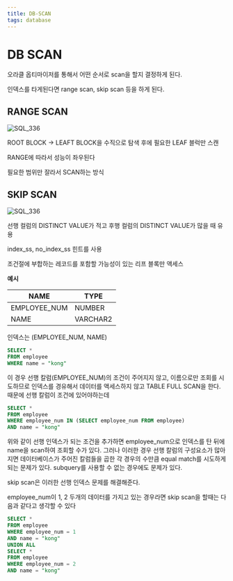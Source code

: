 ```yaml
---
title: DB-SCAN
tags: database
---
```


# DB SCAN

오라클 옵티마이저를 통해서 어떤 순서로 scan을 할지 결정하게 된다.

인덱스를 타게된다면 range scan, skip scan 등을 하게 된다.

## RANGE SCAN

![SQL_336](C:\Users\USER\Pictures\SQL_336.jpg)

ROOT BLOCK -> LEAFT BLOCK을 수직으로 탐색 후에 필요한 LEAF 블럭만 스캔

RANGE에 따라서 성능이 좌우된다

필요한 범위만 잘라서 SCAN하는 방식

## SKIP SCAN

![SQL_336](C:\Users\USER\Pictures\SQL_336.jpg)

선행 컬럼의 DISTINCT VALUE가 적고 후행 컬럼의 DISTINCT VALUE가 많을 때 유용

index_ss, no_index_ss 힌트를 사용

조건절에 부합하는 레코드를 포함할 가능성이 있는 리프 블록만 액세스



**예시**

| NAME         | TYPE     |
| ------------ | -------- |
| EMPLOYEE_NUM | NUMBER   |
| NAME         | VARCHAR2 |

인덱스는 (EMPLOYEE_NUM, NAME)

```sql
SELECT *
FROM employee
WHERE name = "kong"
```

이 경우 선행 칼럼(EMPLOYEE_NUM)의 조건이 주어지지 않고, 이름으로만 조회를 시도하므로 인덱스를 경유해서 데이터를 액세스하지 않고 TABLE FULL SCAN을 한다. 때문에 선행 칼럼이 조건에 있어야하는데

```sql
SELECT *
FROM employee
WHERE employee_num IN (SELECT employee_num FROM employee)
AND name = "kong"
```

위와 같이 선행 인덱스가 되는 조건을 추가하면 employee_num으로 인덱스를 탄 뒤에 name을 scan하여 조회할 수가 있다. 그러나 이러한 경우 선행 칼럼의 구성요소가 많아지면 데이터베이스가 주어진 칼럼들을 곱한 각 경우의 수만큼 equal match를 시도하게 되는 문제가 있다. subquery를 사용할 수 없는 경우에도 문제가 있다.

skip scan은 이러한 선행 인덱스 문제를 해결해준다.

employee_num이 1, 2 두개의 데이터를 가지고 있는 경우라면 skip scan을 할때는 다음과 같다고 생각할 수 있다

```sql
SELECT *
FROM employee
WHERE employee_num = 1
AND name = "kong"
UNION ALL
SELECT *
FROM employee
WHERE employee_num = 2
AND name = "kong"
```

